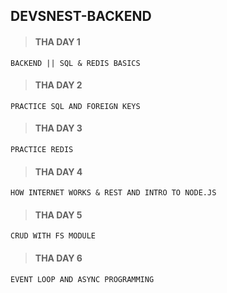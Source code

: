## DEVSNEST-BACKEND

> #### THA DAY 1
`BACKEND || SQL & REDIS BASICS`

> #### THA DAY 2 
`PRACTICE SQL AND FOREIGN KEYS`

> #### THA DAY 3
`PRACTICE REDIS`

> #### THA DAY 4
`HOW INTERNET WORKS & REST AND INTRO TO NODE.JS`

> #### THA DAY 5
`CRUD WITH FS MODULE`

> #### THA DAY 6
`EVENT LOOP AND ASYNC PROGRAMMING`
